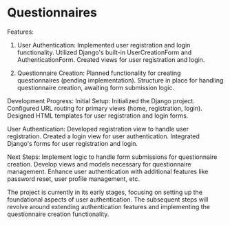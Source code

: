# Questionnaires
Features:
1. User Authentication:
Implemented user registration and login functionality.
Utilized Django's built-in UserCreationForm and AuthenticationForm.
Created views for user registration and login.

2. Questionnaire Creation:
Planned functionality for creating questionnaires (pending implementation).
Structure in place for handling questionnaire creation, awaiting form submission logic.


Development Progress:
Initial Setup:
Initialized the Django project.
Configured URL routing for primary views (home, registration, login).
Designed HTML templates for user registration and login forms.

User Authentication:
Developed registration view to handle user registration.
Created a login view for user authentication.
Integrated Django's forms for user registration and login.

Next Steps:
Implement logic to handle form submissions for questionnaire creation.
Develop views and models necessary for questionnaire management.
Enhance user authentication with additional features like password reset, user profile management, etc.

The project is currently in its early stages, focusing on setting up the foundational aspects of user authentication. The subsequent steps will revolve around extending authentication features and implementing the questionnaire creation functionality.

